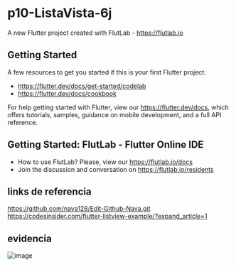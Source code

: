 # p10-ListaVista-6j

A new Flutter project created with FlutLab - https://flutlab.io

## Getting Started

A few resources to get you started if this is your first Flutter project:

- https://flutter.dev/docs/get-started/codelab
- https://flutter.dev/docs/cookbook

For help getting started with Flutter, view our
https://flutter.dev/docs, which offers tutorials,
samples, guidance on mobile development, and a full API reference.

## Getting Started: FlutLab - Flutter Online IDE

- How to use FlutLab? Please, view our https://flutlab.io/docs
- Join the discussion and conversation on https://flutlab.io/residents
## links de referencia
https://github.com/nava128/Edit-Github-Nava.git
https://codesinsider.com/flutter-listview-example/?expand_article=1
## evidencia
![image](https://github.com/jimebau/p10-ListCard-6j/assets/143548070/ceec8ee0-d004-4606-9e25-7b53c26f0aca)
